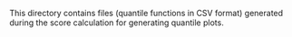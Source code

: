 This directory contains files (quantile functions in CSV format) generated during the score calculation for generating quantile plots.
